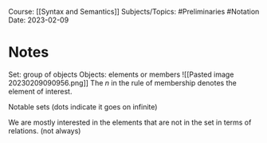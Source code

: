 Course: [[Syntax and Semantics]]
Subjects/Topics: #Preliminaries #Notation
Date: 2023-02-09


# Notes

Set: group of objects
Objects: elements or members
![[Pasted image 20230209090956.png]]
The *n* in the rule of membership denotes the element of interest.

Notable sets (dots indicate it goes on infinite)

We are mostly interested in the elements that are not in the set in terms of relations. (not always)